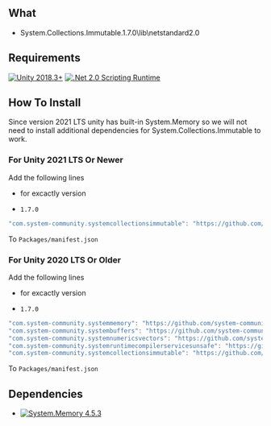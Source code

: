 ## What

- System.Collections.Immutable.1.7.0\lib\netstandard2.0

## Requirements
[![Unity 2018.3+](https://img.shields.io/badge/unity-2018.3+-brightgreen.svg?style=flat&logo=unity&cacheSeconds=2592000)](https://unity3d.com/get-unity/download/archive)
[![.Net 2.0 Scripting Runtime](https://img.shields.io/badge/.NET-2.0-blueviolet.svg?style=flat&cacheSeconds=2592000)](https://docs.unity3d.com/2019.1/Documentation/Manual/ScriptingRuntimeUpgrade.html)


## How To Install

Since version 2021 LTS unity has built-in System.Memory so we will not need to install additional dependencies for System.Collections.Immutable to work.


### For Unity 2021 LTS Or Newer
Add the following lines

- for excactly version

- `1.7.0`
```csharp
"com.system-community.systemcollectionsimmutable": "https://github.com/system-community/SystemCollectionsImmutable.git?path=Assets/_Root#1.7.0",
```

To `Packages/manifest.json`

### For Unity 2020 LTS Or Older
Add the following lines

- for excactly version

- `1.7.0`
```csharp
"com.system-community.systemmemory": "https://github.com/system-community/SystemMemory.git?path=Assets/_Root#4.5.3",
"com.system-community.systembuffers": "https://github.com/system-community/SystemBuffers.git?path=Assets/_Root#4.4.0",
"com.system-community.systemnumericsvectors": "https://github.com/system-community/SystemNumericsVectors.git?path=Assets/_Root#4.4.0",
"com.system-community.systemruntimecompilerservicesunsafe": "https://github.com/system-community/SystemRuntimeCompilerServicesUnsafe.git?path=Assets/_Root#4.5.2",
"com.system-community.systemcollectionsimmutable": "https://github.com/system-community/SystemCollectionsImmutable.git?path=Assets/_Root#1.7.0",
```

To `Packages/manifest.json`


## Dependencies

- [![System.Memory 4.5.3](https://img.shields.io/badge/System.Memory-4.5.3+-brightgreen.svg?style=flat&cacheSeconds=2592000)](https://github.com/system-community/SystemMemory/tree/4.5.3)
